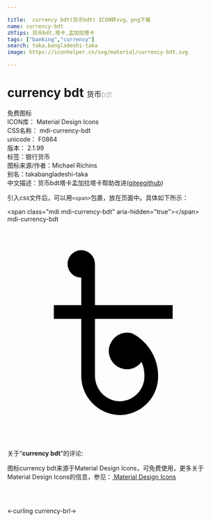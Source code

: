 ```yaml
---

title:  currency bdt(货币bdt) ICON转svg、png下载
name: currency-bdt
zhTips: 货币bdt,塔卡,孟加拉塔卡
tags: ["banking","currency"]
search: taka,bangladeshi-taka
image: https://iconhelper.cn/svg/material/currency-bdt.svg

---
```


# currency bdt  <small style="font-size: 60%;font-weight: 100">货币bdt</small>


<div class="detail-page">
<p>
<span><span class="badge-success badge">免费图标</span> </span>
<br/>
<span>
ICON库：
<span class="badge-secondary badge">Material Design Icons</span> 
</span>
<br/>
<span>
CSS名称：
<span class="badge-secondary badge">mdi-currency-bdt</span> 
</span>
<br/>
<span>
unicode：
<span class="badge-secondary badge">F0864</span> 
<copy-btn content='F0864' btn-title=""></copy-btn>
<copy-btn :content='String.fromCodePoint(parseInt("F0864", 16))' btn-title="复制U"></copy-btn>
</span>
<br/>
<span>
版本：
<span class="badge-secondary badge">2.1.99</span> 
</span><br/><span>标签：<span class="badge-light badge"><router-link to="/tags/banking.html">银行</router-link></span><span class="badge-light badge"><router-link to="/tags/currency.html">货币</router-link></span></span>
<br/>
<span>图标来源/作者：<span class="badge-light badge">Michael Richins</span></span> 
<br/>
<span>别名：<span class="badge-light badge">taka</span><span class="badge-light badge">bangladeshi-taka</span></span><br/><span class="zh-detail">中文描述：<span class="badge-primary badge">货币bdt</span><span class="badge-primary badge">塔卡</span><span class="badge-primary badge">孟加拉塔卡</span><span class="help-link"><span>帮助改进</span>(<a href="https://gitee.com/liuwave/icon-helper/edit/master/json/material/currency-bdt.json" target="_blank" rel="noopener noreferrer">gitee</a><a href="https://github.com/liuwave/icon-helper/edit/master/json/material/currency-bdt.json" target="_blank" rel="noopener noreferrer">github</a></span>)</span><br/>
</p>
</div>
<div class="alert alert-dark">
  <i class="mdi mdi-currency-bdt mdi-48px"></i>
  <i class="mdi mdi-currency-bdt mdi-36px"></i>
  <i class="mdi mdi-currency-bdt mdi-24px"></i>
  <i class="mdi mdi-currency-bdt mdi-18px"></i>
</div>
<div>
  <p>引入css文件后，可以用<code>&lt;span&gt;</code>包裹，放在页面中。具体如下所示：    
  </p>
  <div class="alert alert-primary" style="font-size: 14px">
    &lt;span class="mdi mdi-currency-bdt" aria-hidden="true"&gt;&lt;/span&gt;
    <copy-btn content='<span class="mdi mdi-currency-bdt" aria-hidden="true"></span>'></copy-btn>
  </div>
  <div class="alert alert-secondary">
    <i class="mdi mdi-currency-bdt"
    style="font-size: 24px"
    aria-hidden="true"></i> mdi-currency-bdt
    <copy-btn content="mdi-currency-bdt" btn-title="复制图标名称"></copy-btn>
  </div>
</div>
<div id="svg" class="svg-wrap">
<svg xmlns="http://www.w3.org/2000/svg" viewBox="0 0 24 24"><path d="M18.09,10.5V9H9.59V4.5A1.5,1.5 0 0,0 8.09,3A1.5,1.5 0 0,0 6.59,4.5A1.5,1.5 0 0,0 8.09,6V9H5.09V10.5H8.09V16.7C8.09,19.06 10,20.97 12.34,21C14.68,20.96 16.54,19.04 16.5,16.7C16.5,15.11 15.75,13.61 14.5,12.62C14.28,12.44 14.05,12.28 13.8,12.15C13.58,12.05 13.34,12 13.1,12C12.39,12 11.74,12.39 11.39,13C11.2,13.3 11.1,13.65 11.1,14C11.11,15.1 12,16 13.11,16C13.73,16 14.31,15.69 14.69,15.2C14.9,15.67 15,16.18 15,16.7C15.04,18.2 13.86,19.45 12.34,19.5C10.81,19.5 9.58,18.23 9.59,16.7V10.5H18.09Z" /></svg>
</div>
<detail full-name='mdi-currency-bdt'></detail>
<div class="icon-detail__container">
<p>关于“<b>currency bdt</b>”的评论:</p>
</div>
<Vssue title="关于“currency bdt”的评论" />    
<div><p>图标currency bdt来源于Material Design Icons，可免费使用，更多关于 Material Design Icons的信息，参见：<a target="_blank" href="https://iconhelper.cn/material.html"> Material Design Icons</a>
</p></div>

<div style="padding:2rem 0 " class="page-nav"><p class="inner"><span class="prev">←<router-link to="/icon/curling.html">curling</router-link></span> <span class="next"><router-link to="/icon/currency-brl.html">currency-brl</router-link>→</span></p></div>

